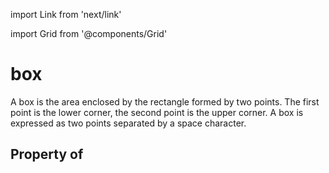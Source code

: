 import Link from 'next/link'
  
import Grid from '@components/Grid'

# box

A box is the area enclosed by the rectangle formed by two points. The first point is the lower corner, the second point is the upper corner. A box is expressed as two points separated by a space character.

## Property of



